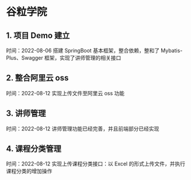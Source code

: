 # 谷粒学院
## 1. 项目 Demo 建立
时间：2022-08-06
搭建 SpringBoot 基本框架，整合依赖，整和了 Mybatis-Plus、Swagger 框架，实现了讲师管理的相关接口
## 2. 整合阿里云 oss
时间：2022-08-12
实现上传文件至阿里云 oss 功能
## 3. 讲师管理
时间：2022-08-12
讲师管理功能已经完善，并且前端部分已经实现
## 4. 课程分类管理
时间：2022-08-12
实现上传课程分类接口：以 Excel 的形式上传文件，并执行课程分类的增加操作